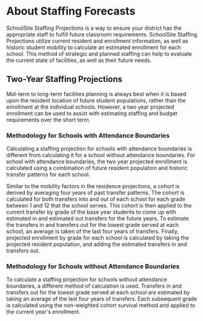 # About Staffing Forecasts

SchoolSite Staffing Projections is a way to ensure your district has the appropriate staff to fulfill future classroom requirements.
SchoolSite Staffing Projections utilize current resident and enrollment information, as well as historic student mobility to calculate an estimated enrollment
for each school. This method of strategic and planned staffing can help to evaluate the current state of facilities, as well as their future needs.

## Two-Year Staffing Projections
Mid-term to long-term facilities planning is always best when it is based upon the resident location of future student populations, rather than the enrollment
at the individual schools. However, a two year projected enrollment can be used to assist with estimating staffing and budget requirements over the short term.

### Methodology for Schools with Attendance Boundaries
Calculating a staffing projection for schools with attendance boundaries is different from calculating it for a school without attendance boundaries.
For school with attendance boundaries, the two year projected enrollment is calculated using a combination of future resident population and historic transfer
patterns for each school.

 
Similar to the mobility factors in the residence projections, a cohort is derived by averaging four years of past transfer patterns. The cohort is calculated
for both transfers into and out of each school for each grade between 1 and 12 that the school serves. This cohort is then applied to the current transfer by
grade of the base year students to come up with estimated in and estimated out transfers for the future years. To estimate the transfers in and transfers out
for the lowest grade served at each school, an average is taken of the last four years of transfers. Finally, projected enrollment by grade for each school is
calculated by taking the projected resident population, and adding the estimated transfers in and transfers out.

### Methodology for Schools without Attendance Boundaries
To calculate a staffing projection for schools without attendance boundaries, a different method of calculation is used. Transfers in and transfers out for the 
lowest grade served at each school are estimated by taking an average of the last four years of transfers. Each subsequent grade is calculated using the non-weighted
cohort survival method and applied to the current year's enrollment.
